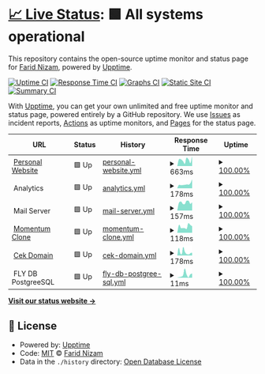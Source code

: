 # [📈 Live Status](https://yuimatcha.github.io/uptime): <!--live status--> **🟩 All systems operational**

This repository contains the open-source uptime monitor and status page for [Farid Nizam](www.onolune.me), powered by [Upptime](https://github.com/upptime/upptime).

[![Uptime CI](https://github.com/yuimatcha/uptime/workflows/Uptime%20CI/badge.svg)](https://github.com/yuimatcha/uptime/actions?query=workflow%3A%22Uptime+CI%22)
[![Response Time CI](https://github.com/yuimatcha/uptime/workflows/Response%20Time%20CI/badge.svg)](https://github.com/yuimatcha/uptime/actions?query=workflow%3A%22Response+Time+CI%22)
[![Graphs CI](https://github.com/yuimatcha/uptime/workflows/Graphs%20CI/badge.svg)](https://github.com/yuimatcha/uptime/actions?query=workflow%3A%22Graphs+CI%22)
[![Static Site CI](https://github.com/yuimatcha/uptime/workflows/Static%20Site%20CI/badge.svg)](https://github.com/yuimatcha/uptime/actions?query=workflow%3A%22Static+Site+CI%22)
[![Summary CI](https://github.com/yuimatcha/uptime/workflows/Summary%20CI/badge.svg)](https://github.com/yuimatcha/uptime/actions?query=workflow%3A%22Summary+CI%22)

With [Upptime](https://upptime.js.org), you can get your own unlimited and free uptime monitor and status page, powered entirely by a GitHub repository. We use [Issues](https://github.com/yuimatcha/uptime/issues) as incident reports, [Actions](https://github.com/yuimatcha/uptime/actions) as uptime monitors, and [Pages](https://yuimatcha.github.io/uptime) for the status page.

<!--start: status pages-->
<!-- This summary is generated by Upptime (https://github.com/upptime/upptime) -->
<!-- Do not edit this manually, your changes will be overwritten -->
<!-- prettier-ignore -->
| URL | Status | History | Response Time | Uptime |
| --- | ------ | ------- | ------------- | ------ |
| <img alt="" src="https://www.farid.cyou/favicon.ico" height="13"> [Personal Website](https://www.farid.cyou) | 🟩 Up | [personal-website.yml](https://github.com/faridhnzz/uptime/commits/HEAD/history/personal-website.yml) | <details><summary><img alt="Response time graph" src="./graphs/personal-website/response-time-week.png" height="20"> 663ms</summary><br><a href="https://faridhnzz.github.io/uptime/history/personal-website"><img alt="Response time 463" src="https://img.shields.io/endpoint?url=https%3A%2F%2Fraw.githubusercontent.com%2Ffaridhnzz%2Fuptime%2FHEAD%2Fapi%2Fpersonal-website%2Fresponse-time.json"></a><br><a href="https://faridhnzz.github.io/uptime/history/personal-website"><img alt="24-hour response time 576" src="https://img.shields.io/endpoint?url=https%3A%2F%2Fraw.githubusercontent.com%2Ffaridhnzz%2Fuptime%2FHEAD%2Fapi%2Fpersonal-website%2Fresponse-time-day.json"></a><br><a href="https://faridhnzz.github.io/uptime/history/personal-website"><img alt="7-day response time 663" src="https://img.shields.io/endpoint?url=https%3A%2F%2Fraw.githubusercontent.com%2Ffaridhnzz%2Fuptime%2FHEAD%2Fapi%2Fpersonal-website%2Fresponse-time-week.json"></a><br><a href="https://faridhnzz.github.io/uptime/history/personal-website"><img alt="30-day response time 697" src="https://img.shields.io/endpoint?url=https%3A%2F%2Fraw.githubusercontent.com%2Ffaridhnzz%2Fuptime%2FHEAD%2Fapi%2Fpersonal-website%2Fresponse-time-month.json"></a><br><a href="https://faridhnzz.github.io/uptime/history/personal-website"><img alt="1-year response time 463" src="https://img.shields.io/endpoint?url=https%3A%2F%2Fraw.githubusercontent.com%2Ffaridhnzz%2Fuptime%2FHEAD%2Fapi%2Fpersonal-website%2Fresponse-time-year.json"></a></details> | <details><summary><a href="https://faridhnzz.github.io/uptime/history/personal-website">100.00%</a></summary><a href="https://faridhnzz.github.io/uptime/history/personal-website"><img alt="All-time uptime 98.99%" src="https://img.shields.io/endpoint?url=https%3A%2F%2Fraw.githubusercontent.com%2Ffaridhnzz%2Fuptime%2FHEAD%2Fapi%2Fpersonal-website%2Fuptime.json"></a><br><a href="https://faridhnzz.github.io/uptime/history/personal-website"><img alt="24-hour uptime 100.00%" src="https://img.shields.io/endpoint?url=https%3A%2F%2Fraw.githubusercontent.com%2Ffaridhnzz%2Fuptime%2FHEAD%2Fapi%2Fpersonal-website%2Fuptime-day.json"></a><br><a href="https://faridhnzz.github.io/uptime/history/personal-website"><img alt="7-day uptime 100.00%" src="https://img.shields.io/endpoint?url=https%3A%2F%2Fraw.githubusercontent.com%2Ffaridhnzz%2Fuptime%2FHEAD%2Fapi%2Fpersonal-website%2Fuptime-week.json"></a><br><a href="https://faridhnzz.github.io/uptime/history/personal-website"><img alt="30-day uptime 99.72%" src="https://img.shields.io/endpoint?url=https%3A%2F%2Fraw.githubusercontent.com%2Ffaridhnzz%2Fuptime%2FHEAD%2Fapi%2Fpersonal-website%2Fuptime-month.json"></a><br><a href="https://faridhnzz.github.io/uptime/history/personal-website"><img alt="1-year uptime 98.99%" src="https://img.shields.io/endpoint?url=https%3A%2F%2Fraw.githubusercontent.com%2Ffaridhnzz%2Fuptime%2FHEAD%2Fapi%2Fpersonal-website%2Fuptime-year.json"></a></details>
| <img alt="" src="https://i.imgur.com/NnB33FF.png" height="13"> Analytics | 🟩 Up | [analytics.yml](https://github.com/faridhnzz/uptime/commits/HEAD/history/analytics.yml) | <details><summary><img alt="Response time graph" src="./graphs/analytics/response-time-week.png" height="20"> 178ms</summary><br><a href="https://faridhnzz.github.io/uptime/history/analytics"><img alt="Response time 226" src="https://img.shields.io/endpoint?url=https%3A%2F%2Fraw.githubusercontent.com%2Ffaridhnzz%2Fuptime%2FHEAD%2Fapi%2Fanalytics%2Fresponse-time.json"></a><br><a href="https://faridhnzz.github.io/uptime/history/analytics"><img alt="24-hour response time 236" src="https://img.shields.io/endpoint?url=https%3A%2F%2Fraw.githubusercontent.com%2Ffaridhnzz%2Fuptime%2FHEAD%2Fapi%2Fanalytics%2Fresponse-time-day.json"></a><br><a href="https://faridhnzz.github.io/uptime/history/analytics"><img alt="7-day response time 178" src="https://img.shields.io/endpoint?url=https%3A%2F%2Fraw.githubusercontent.com%2Ffaridhnzz%2Fuptime%2FHEAD%2Fapi%2Fanalytics%2Fresponse-time-week.json"></a><br><a href="https://faridhnzz.github.io/uptime/history/analytics"><img alt="30-day response time 368" src="https://img.shields.io/endpoint?url=https%3A%2F%2Fraw.githubusercontent.com%2Ffaridhnzz%2Fuptime%2FHEAD%2Fapi%2Fanalytics%2Fresponse-time-month.json"></a><br><a href="https://faridhnzz.github.io/uptime/history/analytics"><img alt="1-year response time 226" src="https://img.shields.io/endpoint?url=https%3A%2F%2Fraw.githubusercontent.com%2Ffaridhnzz%2Fuptime%2FHEAD%2Fapi%2Fanalytics%2Fresponse-time-year.json"></a></details> | <details><summary><a href="https://faridhnzz.github.io/uptime/history/analytics">100.00%</a></summary><a href="https://faridhnzz.github.io/uptime/history/analytics"><img alt="All-time uptime 99.91%" src="https://img.shields.io/endpoint?url=https%3A%2F%2Fraw.githubusercontent.com%2Ffaridhnzz%2Fuptime%2FHEAD%2Fapi%2Fanalytics%2Fuptime.json"></a><br><a href="https://faridhnzz.github.io/uptime/history/analytics"><img alt="24-hour uptime 100.00%" src="https://img.shields.io/endpoint?url=https%3A%2F%2Fraw.githubusercontent.com%2Ffaridhnzz%2Fuptime%2FHEAD%2Fapi%2Fanalytics%2Fuptime-day.json"></a><br><a href="https://faridhnzz.github.io/uptime/history/analytics"><img alt="7-day uptime 100.00%" src="https://img.shields.io/endpoint?url=https%3A%2F%2Fraw.githubusercontent.com%2Ffaridhnzz%2Fuptime%2FHEAD%2Fapi%2Fanalytics%2Fuptime-week.json"></a><br><a href="https://faridhnzz.github.io/uptime/history/analytics"><img alt="30-day uptime 100.00%" src="https://img.shields.io/endpoint?url=https%3A%2F%2Fraw.githubusercontent.com%2Ffaridhnzz%2Fuptime%2FHEAD%2Fapi%2Fanalytics%2Fuptime-month.json"></a><br><a href="https://faridhnzz.github.io/uptime/history/analytics"><img alt="1-year uptime 99.91%" src="https://img.shields.io/endpoint?url=https%3A%2F%2Fraw.githubusercontent.com%2Ffaridhnzz%2Fuptime%2FHEAD%2Fapi%2Fanalytics%2Fuptime-year.json"></a></details>
| <img alt="" src="https://i.imgur.com/iAqTLq1.png" height="13"> Mail Server | 🟩 Up | [mail-server.yml](https://github.com/faridhnzz/uptime/commits/HEAD/history/mail-server.yml) | <details><summary><img alt="Response time graph" src="./graphs/mail-server/response-time-week.png" height="20"> 157ms</summary><br><a href="https://faridhnzz.github.io/uptime/history/mail-server"><img alt="Response time 165" src="https://img.shields.io/endpoint?url=https%3A%2F%2Fraw.githubusercontent.com%2Ffaridhnzz%2Fuptime%2FHEAD%2Fapi%2Fmail-server%2Fresponse-time.json"></a><br><a href="https://faridhnzz.github.io/uptime/history/mail-server"><img alt="24-hour response time 142" src="https://img.shields.io/endpoint?url=https%3A%2F%2Fraw.githubusercontent.com%2Ffaridhnzz%2Fuptime%2FHEAD%2Fapi%2Fmail-server%2Fresponse-time-day.json"></a><br><a href="https://faridhnzz.github.io/uptime/history/mail-server"><img alt="7-day response time 157" src="https://img.shields.io/endpoint?url=https%3A%2F%2Fraw.githubusercontent.com%2Ffaridhnzz%2Fuptime%2FHEAD%2Fapi%2Fmail-server%2Fresponse-time-week.json"></a><br><a href="https://faridhnzz.github.io/uptime/history/mail-server"><img alt="30-day response time 157" src="https://img.shields.io/endpoint?url=https%3A%2F%2Fraw.githubusercontent.com%2Ffaridhnzz%2Fuptime%2FHEAD%2Fapi%2Fmail-server%2Fresponse-time-month.json"></a><br><a href="https://faridhnzz.github.io/uptime/history/mail-server"><img alt="1-year response time 165" src="https://img.shields.io/endpoint?url=https%3A%2F%2Fraw.githubusercontent.com%2Ffaridhnzz%2Fuptime%2FHEAD%2Fapi%2Fmail-server%2Fresponse-time-year.json"></a></details> | <details><summary><a href="https://faridhnzz.github.io/uptime/history/mail-server">100.00%</a></summary><a href="https://faridhnzz.github.io/uptime/history/mail-server"><img alt="All-time uptime 100.00%" src="https://img.shields.io/endpoint?url=https%3A%2F%2Fraw.githubusercontent.com%2Ffaridhnzz%2Fuptime%2FHEAD%2Fapi%2Fmail-server%2Fuptime.json"></a><br><a href="https://faridhnzz.github.io/uptime/history/mail-server"><img alt="24-hour uptime 100.00%" src="https://img.shields.io/endpoint?url=https%3A%2F%2Fraw.githubusercontent.com%2Ffaridhnzz%2Fuptime%2FHEAD%2Fapi%2Fmail-server%2Fuptime-day.json"></a><br><a href="https://faridhnzz.github.io/uptime/history/mail-server"><img alt="7-day uptime 100.00%" src="https://img.shields.io/endpoint?url=https%3A%2F%2Fraw.githubusercontent.com%2Ffaridhnzz%2Fuptime%2FHEAD%2Fapi%2Fmail-server%2Fuptime-week.json"></a><br><a href="https://faridhnzz.github.io/uptime/history/mail-server"><img alt="30-day uptime 100.00%" src="https://img.shields.io/endpoint?url=https%3A%2F%2Fraw.githubusercontent.com%2Ffaridhnzz%2Fuptime%2FHEAD%2Fapi%2Fmail-server%2Fuptime-month.json"></a><br><a href="https://faridhnzz.github.io/uptime/history/mail-server"><img alt="1-year uptime 100.00%" src="https://img.shields.io/endpoint?url=https%3A%2F%2Fraw.githubusercontent.com%2Ffaridhnzz%2Fuptime%2FHEAD%2Fapi%2Fmail-server%2Fuptime-year.json"></a></details>
| <img alt="" src="https://momentum-clone.pages.dev/favicon.ico" height="13"> [Momentum Clone](https://momentum-clone.pages.dev) | 🟩 Up | [momentum-clone.yml](https://github.com/faridhnzz/uptime/commits/HEAD/history/momentum-clone.yml) | <details><summary><img alt="Response time graph" src="./graphs/momentum-clone/response-time-week.png" height="20"> 118ms</summary><br><a href="https://faridhnzz.github.io/uptime/history/momentum-clone"><img alt="Response time 111" src="https://img.shields.io/endpoint?url=https%3A%2F%2Fraw.githubusercontent.com%2Ffaridhnzz%2Fuptime%2FHEAD%2Fapi%2Fmomentum-clone%2Fresponse-time.json"></a><br><a href="https://faridhnzz.github.io/uptime/history/momentum-clone"><img alt="24-hour response time 122" src="https://img.shields.io/endpoint?url=https%3A%2F%2Fraw.githubusercontent.com%2Ffaridhnzz%2Fuptime%2FHEAD%2Fapi%2Fmomentum-clone%2Fresponse-time-day.json"></a><br><a href="https://faridhnzz.github.io/uptime/history/momentum-clone"><img alt="7-day response time 118" src="https://img.shields.io/endpoint?url=https%3A%2F%2Fraw.githubusercontent.com%2Ffaridhnzz%2Fuptime%2FHEAD%2Fapi%2Fmomentum-clone%2Fresponse-time-week.json"></a><br><a href="https://faridhnzz.github.io/uptime/history/momentum-clone"><img alt="30-day response time 119" src="https://img.shields.io/endpoint?url=https%3A%2F%2Fraw.githubusercontent.com%2Ffaridhnzz%2Fuptime%2FHEAD%2Fapi%2Fmomentum-clone%2Fresponse-time-month.json"></a><br><a href="https://faridhnzz.github.io/uptime/history/momentum-clone"><img alt="1-year response time 111" src="https://img.shields.io/endpoint?url=https%3A%2F%2Fraw.githubusercontent.com%2Ffaridhnzz%2Fuptime%2FHEAD%2Fapi%2Fmomentum-clone%2Fresponse-time-year.json"></a></details> | <details><summary><a href="https://faridhnzz.github.io/uptime/history/momentum-clone">100.00%</a></summary><a href="https://faridhnzz.github.io/uptime/history/momentum-clone"><img alt="All-time uptime 99.96%" src="https://img.shields.io/endpoint?url=https%3A%2F%2Fraw.githubusercontent.com%2Ffaridhnzz%2Fuptime%2FHEAD%2Fapi%2Fmomentum-clone%2Fuptime.json"></a><br><a href="https://faridhnzz.github.io/uptime/history/momentum-clone"><img alt="24-hour uptime 100.00%" src="https://img.shields.io/endpoint?url=https%3A%2F%2Fraw.githubusercontent.com%2Ffaridhnzz%2Fuptime%2FHEAD%2Fapi%2Fmomentum-clone%2Fuptime-day.json"></a><br><a href="https://faridhnzz.github.io/uptime/history/momentum-clone"><img alt="7-day uptime 100.00%" src="https://img.shields.io/endpoint?url=https%3A%2F%2Fraw.githubusercontent.com%2Ffaridhnzz%2Fuptime%2FHEAD%2Fapi%2Fmomentum-clone%2Fuptime-week.json"></a><br><a href="https://faridhnzz.github.io/uptime/history/momentum-clone"><img alt="30-day uptime 99.57%" src="https://img.shields.io/endpoint?url=https%3A%2F%2Fraw.githubusercontent.com%2Ffaridhnzz%2Fuptime%2FHEAD%2Fapi%2Fmomentum-clone%2Fuptime-month.json"></a><br><a href="https://faridhnzz.github.io/uptime/history/momentum-clone"><img alt="1-year uptime 99.96%" src="https://img.shields.io/endpoint?url=https%3A%2F%2Fraw.githubusercontent.com%2Ffaridhnzz%2Fuptime%2FHEAD%2Fapi%2Fmomentum-clone%2Fuptime-year.json"></a></details>
| <img alt="" src="https://cekdomain.js.org/favicon.ico" height="13"> [Cek Domain](https://cekdomain.js.org) | 🟩 Up | [cek-domain.yml](https://github.com/faridhnzz/uptime/commits/HEAD/history/cek-domain.yml) | <details><summary><img alt="Response time graph" src="./graphs/cek-domain/response-time-week.png" height="20"> 178ms</summary><br><a href="https://faridhnzz.github.io/uptime/history/cek-domain"><img alt="Response time 270" src="https://img.shields.io/endpoint?url=https%3A%2F%2Fraw.githubusercontent.com%2Ffaridhnzz%2Fuptime%2FHEAD%2Fapi%2Fcek-domain%2Fresponse-time.json"></a><br><a href="https://faridhnzz.github.io/uptime/history/cek-domain"><img alt="24-hour response time 126" src="https://img.shields.io/endpoint?url=https%3A%2F%2Fraw.githubusercontent.com%2Ffaridhnzz%2Fuptime%2FHEAD%2Fapi%2Fcek-domain%2Fresponse-time-day.json"></a><br><a href="https://faridhnzz.github.io/uptime/history/cek-domain"><img alt="7-day response time 178" src="https://img.shields.io/endpoint?url=https%3A%2F%2Fraw.githubusercontent.com%2Ffaridhnzz%2Fuptime%2FHEAD%2Fapi%2Fcek-domain%2Fresponse-time-week.json"></a><br><a href="https://faridhnzz.github.io/uptime/history/cek-domain"><img alt="30-day response time 371" src="https://img.shields.io/endpoint?url=https%3A%2F%2Fraw.githubusercontent.com%2Ffaridhnzz%2Fuptime%2FHEAD%2Fapi%2Fcek-domain%2Fresponse-time-month.json"></a><br><a href="https://faridhnzz.github.io/uptime/history/cek-domain"><img alt="1-year response time 270" src="https://img.shields.io/endpoint?url=https%3A%2F%2Fraw.githubusercontent.com%2Ffaridhnzz%2Fuptime%2FHEAD%2Fapi%2Fcek-domain%2Fresponse-time-year.json"></a></details> | <details><summary><a href="https://faridhnzz.github.io/uptime/history/cek-domain">100.00%</a></summary><a href="https://faridhnzz.github.io/uptime/history/cek-domain"><img alt="All-time uptime 99.96%" src="https://img.shields.io/endpoint?url=https%3A%2F%2Fraw.githubusercontent.com%2Ffaridhnzz%2Fuptime%2FHEAD%2Fapi%2Fcek-domain%2Fuptime.json"></a><br><a href="https://faridhnzz.github.io/uptime/history/cek-domain"><img alt="24-hour uptime 100.00%" src="https://img.shields.io/endpoint?url=https%3A%2F%2Fraw.githubusercontent.com%2Ffaridhnzz%2Fuptime%2FHEAD%2Fapi%2Fcek-domain%2Fuptime-day.json"></a><br><a href="https://faridhnzz.github.io/uptime/history/cek-domain"><img alt="7-day uptime 100.00%" src="https://img.shields.io/endpoint?url=https%3A%2F%2Fraw.githubusercontent.com%2Ffaridhnzz%2Fuptime%2FHEAD%2Fapi%2Fcek-domain%2Fuptime-week.json"></a><br><a href="https://faridhnzz.github.io/uptime/history/cek-domain"><img alt="30-day uptime 99.78%" src="https://img.shields.io/endpoint?url=https%3A%2F%2Fraw.githubusercontent.com%2Ffaridhnzz%2Fuptime%2FHEAD%2Fapi%2Fcek-domain%2Fuptime-month.json"></a><br><a href="https://faridhnzz.github.io/uptime/history/cek-domain"><img alt="1-year uptime 99.96%" src="https://img.shields.io/endpoint?url=https%3A%2F%2Fraw.githubusercontent.com%2Ffaridhnzz%2Fuptime%2FHEAD%2Fapi%2Fcek-domain%2Fuptime-year.json"></a></details>
| <img alt="" src="https://favicons.githubusercontent.com/null" height="13"> FLY DB PostgreeSQL | 🟩 Up | [fly-db-postgree-sql.yml](https://github.com/faridhnzz/uptime/commits/HEAD/history/fly-db-postgree-sql.yml) | <details><summary><img alt="Response time graph" src="./graphs/fly-db-postgree-sql/response-time-week.png" height="20"> 11ms</summary><br><a href="https://faridhnzz.github.io/uptime/history/fly-db-postgree-sql"><img alt="Response time 11" src="https://img.shields.io/endpoint?url=https%3A%2F%2Fraw.githubusercontent.com%2Ffaridhnzz%2Fuptime%2FHEAD%2Fapi%2Ffly-db-postgree-sql%2Fresponse-time.json"></a><br><a href="https://faridhnzz.github.io/uptime/history/fly-db-postgree-sql"><img alt="24-hour response time 11" src="https://img.shields.io/endpoint?url=https%3A%2F%2Fraw.githubusercontent.com%2Ffaridhnzz%2Fuptime%2FHEAD%2Fapi%2Ffly-db-postgree-sql%2Fresponse-time-day.json"></a><br><a href="https://faridhnzz.github.io/uptime/history/fly-db-postgree-sql"><img alt="7-day response time 11" src="https://img.shields.io/endpoint?url=https%3A%2F%2Fraw.githubusercontent.com%2Ffaridhnzz%2Fuptime%2FHEAD%2Fapi%2Ffly-db-postgree-sql%2Fresponse-time-week.json"></a><br><a href="https://faridhnzz.github.io/uptime/history/fly-db-postgree-sql"><img alt="30-day response time 11" src="https://img.shields.io/endpoint?url=https%3A%2F%2Fraw.githubusercontent.com%2Ffaridhnzz%2Fuptime%2FHEAD%2Fapi%2Ffly-db-postgree-sql%2Fresponse-time-month.json"></a><br><a href="https://faridhnzz.github.io/uptime/history/fly-db-postgree-sql"><img alt="1-year response time 11" src="https://img.shields.io/endpoint?url=https%3A%2F%2Fraw.githubusercontent.com%2Ffaridhnzz%2Fuptime%2FHEAD%2Fapi%2Ffly-db-postgree-sql%2Fresponse-time-year.json"></a></details> | <details><summary><a href="https://faridhnzz.github.io/uptime/history/fly-db-postgree-sql">100.00%</a></summary><a href="https://faridhnzz.github.io/uptime/history/fly-db-postgree-sql"><img alt="All-time uptime 100.00%" src="https://img.shields.io/endpoint?url=https%3A%2F%2Fraw.githubusercontent.com%2Ffaridhnzz%2Fuptime%2FHEAD%2Fapi%2Ffly-db-postgree-sql%2Fuptime.json"></a><br><a href="https://faridhnzz.github.io/uptime/history/fly-db-postgree-sql"><img alt="24-hour uptime 100.00%" src="https://img.shields.io/endpoint?url=https%3A%2F%2Fraw.githubusercontent.com%2Ffaridhnzz%2Fuptime%2FHEAD%2Fapi%2Ffly-db-postgree-sql%2Fuptime-day.json"></a><br><a href="https://faridhnzz.github.io/uptime/history/fly-db-postgree-sql"><img alt="7-day uptime 100.00%" src="https://img.shields.io/endpoint?url=https%3A%2F%2Fraw.githubusercontent.com%2Ffaridhnzz%2Fuptime%2FHEAD%2Fapi%2Ffly-db-postgree-sql%2Fuptime-week.json"></a><br><a href="https://faridhnzz.github.io/uptime/history/fly-db-postgree-sql"><img alt="30-day uptime 100.00%" src="https://img.shields.io/endpoint?url=https%3A%2F%2Fraw.githubusercontent.com%2Ffaridhnzz%2Fuptime%2FHEAD%2Fapi%2Ffly-db-postgree-sql%2Fuptime-month.json"></a><br><a href="https://faridhnzz.github.io/uptime/history/fly-db-postgree-sql"><img alt="1-year uptime 100.00%" src="https://img.shields.io/endpoint?url=https%3A%2F%2Fraw.githubusercontent.com%2Ffaridhnzz%2Fuptime%2FHEAD%2Fapi%2Ffly-db-postgree-sql%2Fuptime-year.json"></a></details>

<!--end: status pages-->

[**Visit our status website →**](https://yuimatcha.github.io/uptime)

## 📄 License

- Powered by: [Upptime](https://github.com/upptime/upptime)
- Code: [MIT](./LICENSE) © [Farid Nizam](www.onolune.me)
- Data in the `./history` directory: [Open Database License](https://opendatacommons.org/licenses/odbl/1-0/)
